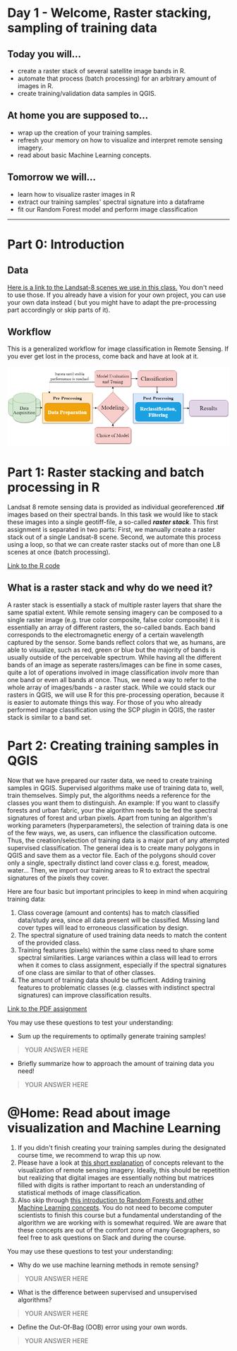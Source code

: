 # Day 1 - Welcome, Raster stacking, sampling of training data

## Today you will... 

  - create a raster stack of several satellite image bands in R.
  - automate that process (batch processing) for an arbitrary amount of images in R.
  - create training/validation data samples in QGIS. 

## At home you are supposed to...
  - wrap up the creation of your training samples.
  - refresh your memory on how to visualize and interpret remote sensing imagery.
  - read about basic Machine Learning concepts. 
  
## Tomorrow we will...
  - learn how to visualize raster images in R
  - extract our training samples' spectral signature into a dataframe
  - fit our Random Forest model and perform image classification
---

# Part 0: Introduction
## Data
[Here is a link to the Landsat-8 scenes we use in this class.](https://uni-bonn.sciebo.de/s/5JlymrGWAVw20Ze) You don't need to use those. If you already have a vision for your own project, you can use your own data instead ( but you might have to adapt the pre-processing part accordingly or skip parts of it).

## Workflow
This is a generalized workflow for image classification in Remote Sensing. If you ever get lost in the process, come back and have at look at it. 

![This is an image](./classificationworkflow.png)

# Part 1: Raster stacking and batch processing in R
Landsat 8 remote sensing data is provided as individual georeferenced **.tif** images based on their spectral bands. In this task we would like to stack these images into a single geotiff-file, a so-called **_raster stack_**. This first assignment is separated in two parts:
First, we manually create a raster stack out of a single Landsat-8 scene.
Second, we automate this process using a loop, so that we can create raster stacks out of more than one L8 scenes at once (batch processing).

[Link to the R code](./01_01_RasterStacking.R)

## What is a raster stack and why do we need it?

A raster stack is essentially a stack of multiple raster layers that share the same spatial extent. While remote sensing imagery can be composed to a single raster image (e.g. true color composite, false color composite) it is essentially an array of different rasters, the so-called bands. Each band corresponds to the electromagnetic energy of a certain wavelength captured by the sensor. Some bands reflect colors that we, as humans, are able to visualize, such as red, green or blue but the majority of bands is usually outside of the perceivable spectrum. While having all the different bands of an image as seperate rasters/images can be fine in some cases, quite a lot of operations involved in image classification involv more than one band or even all bands at once. Thus, we need a way to refer to the whole array of images/bands - a raster stack. While we could stack our rasters in QGIS, we will use R for this pre-processing operation, because it is easier to automate things this way. For those of you who already performed image classification using the SCP plugin in QGIS, the raster stack is similar to a band set.

# Part 2: Creating training samples in QGIS

Now that we have prepared our raster data, we need to create training samples in QGIS. Supervised algorithms make use of training data to, well, train themselves. Simply put, the algorithms needs a reference for the classes you want them to distinguish. An example: If you want to classify forests and urban fabric, your the algorithm needs to be fed the spectral signatures of forest and urban pixels. Apart from tuning an algorithm's working parameters (hyperparameters), the selection of training data is one of the few ways, we, as users, can influence the classification outcome. Thus, the creation/selection of training data is a major part of any attempted supervised classification. The general idea is to create many polygons in QGIS and save them as a vector file. Each of the polygons should cover only a single, spectrally distinct land cover class e.g. forest, meadow, water... Then, we import our training areas to R to extract the spectral signatures of the pixels they cover. 

Here are four basic but important principles to keep in mind when acquiring training data:
1. Class coverage (amount and contents) has to match classified data/study area, since all data present will be classified. Missing land cover types will lead to erroneous classification by design. 
2. The spectral signature of used training data needs to match the content of the provided class.
3. Training features (pixels) within the same class need to share some spectral similarities. Large  variances  within  a  class  will  lead  to  errors  when  it  comes  to  class  assignment, especially if the spectral signatures of one class are similar to that of other classes.
4. The amount of training data should be sufficient. Adding training features to problematic classes (e.g. classes with indistinct spectral signatures) can improve classification results. 


[Link to the PDF assignment](./01_02_SamplingQGIS.pdf)

You may use these questions to test your understanding:
- Sum up the requirements to optimally generate training samples!

>YOUR ANSWER HERE

- Briefly summarize how to approach the amount of training data you need!

>YOUR ANSWER HERE


# @Home: Read about image visualization and Machine Learning
1. If you didn't finish creating your training samples during the designated course time, we recommend to wrap this up now. 
2. Please have a look at [this short explanation](01_H_ImageVisualization.pdf) of concepts relevant to the visualization of remote sensing imagery. Ideally, this should be  repetition but realizing that digital images are essentially nothing but matrices filled with digits is rather important to reach an understanding of statistical methods of image classification.
3. Also skip through [this introduction to Random Forests and other Machine Learning concepts](01_H_MachineLearningBasics.pdf). You do not need to become computer scientists to finish this course but a fundamental understanding of the algorithm we are working with is somewhat required. We are aware that these concepts are out of the comfort zone of many Geographers, so feel free to ask questions on Slack and during the course.

You may use these questions to test your understanding:
- Why do we use machine learning methods in remote sensing?

>YOUR ANSWER HERE

- What is the difference between supervised and unsupervised algorithms?

>YOUR ANSWER HERE

- Define the Out-Of-Bag (OOB) error using your own words.

>YOUR ANSWER HERE

